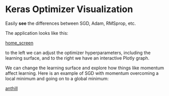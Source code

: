 # Keras Optimizer Visualization

Easily **see** the differences between SGD, Adam, RMSprop, etc.

The application looks like this:

[home_screen](img/home_screen.png)

to the left we can adjust the optimizer hyperparameters, including the learning surface, and to the right we have an interactive Plotly graph.

We can change the learning surface and explore how things like momentum affect learning. Here is an example of SGD with momentum overcoming a local minimum and going on to a global minimum:

[anthill](img/anthill.png)
